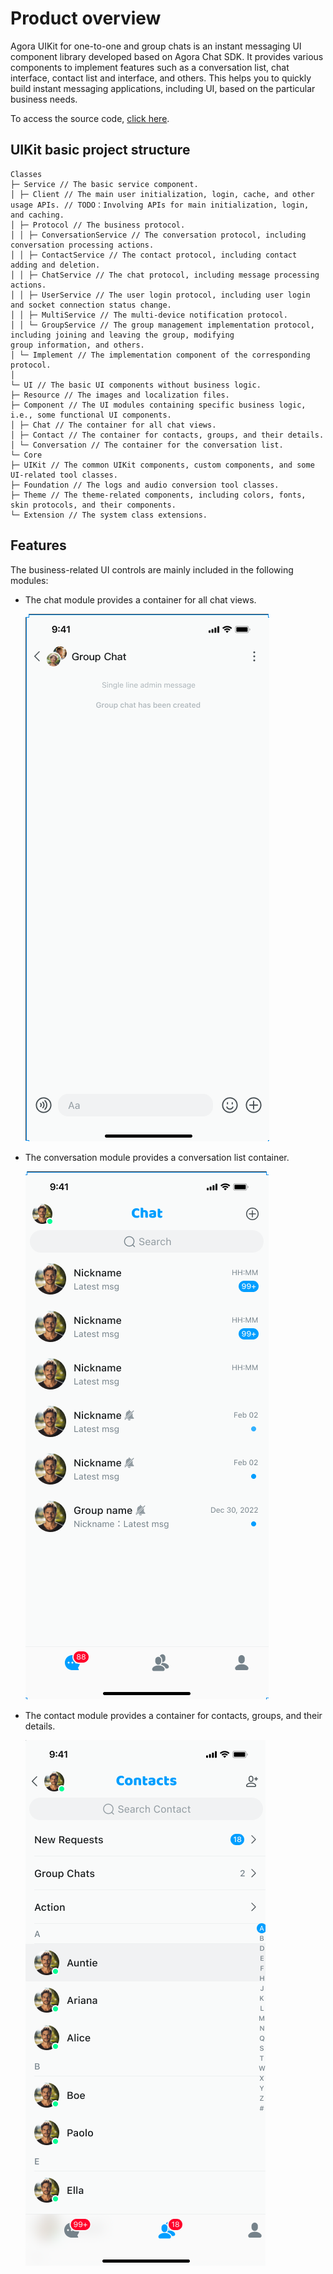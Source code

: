 # Product overview

Agora UIKit for one-to-one and group chats is an instant messaging UI component library developed based on 
Agora Chat SDK. It provides various components to implement features such as a conversation list, chat interface, 
contact list and interface, and others. This helps you to quickly build instant messaging applications, including UI, based 
on the particular business needs.

To access the source code, [click here](https://github.com/easemob/chatuikit-ios).

## UIKit basic project structure

```
Classes
├─ Service // The basic service component.
│ ├─ Client // The main user initialization, login, cache, and other usage APIs. // TODO：Involving APIs for main initialization, login, and caching.
│ ├─ Protocol // The business protocol.
│ │ ├─ ConversationService // The conversation protocol, including conversation processing actions.
│ │ ├─ ContactService // The contact protocol, including contact adding and deletion.
│ │ ├─ ChatService // The chat protocol, including message processing actions.
│ │ ├─ UserService // The user login protocol, including user login and socket connection status change.
│ │ ├─ MultiService // The multi-device notification protocol.
│ │ └─ GroupService // The group management implementation protocol, including joining and leaving the group, modifying 
group information, and others.
│ └─ Implement // The implementation component of the corresponding protocol.
│
└─ UI // The basic UI components without business logic.
├─ Resource // The images and localization files.
├─ Component // The UI modules containing specific business logic, i.e., some functional UI components.
│ ├─ Chat // The container for all chat views.
│ ├─ Contact // The container for contacts, groups, and their details.
│ └─ Conversation // The container for the conversation list.
└─ Core
├─ UIKit // The common UIKit components, custom components, and some UI-related tool classes.
├─ Foundation // The logs and audio conversion tool classes.
├─ Theme // The theme-related components, including colors, fonts, skin protocols, and their components.
└─ Extension // The system class extensions.
```

## Features

The business-related UI controls are mainly included in the following modules:

- The chat module provides a container for all chat views.

    ![Group chat](../../assets/images/group_chat.png) 

- The conversation module provides a conversation list container.

    ![Conversation list](../../assets/images/conversation_list.png)

- The contact module provides a container for contacts, groups, and their details.

    ![Contacts](../../assets/images/contacts.png)